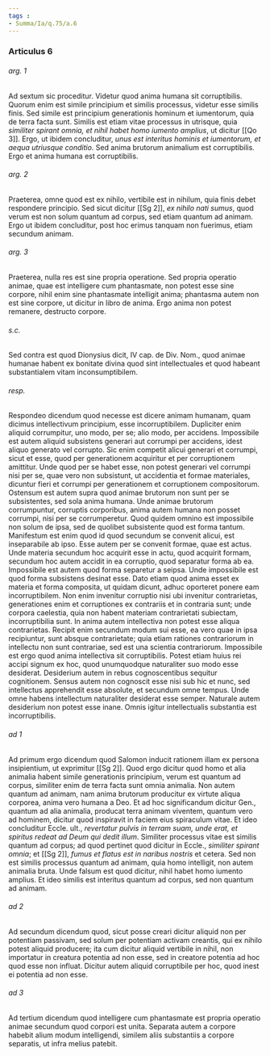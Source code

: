 ```yaml
---
tags : 
- Summa/Ia/q.75/a.6
---
```


### Articulus 6

###### arg. 1
Ad sextum sic proceditur. Videtur quod anima humana sit corruptibilis. Quorum enim est simile principium et similis processus, videtur esse similis finis. Sed simile est principium generationis hominum et iumentorum, quia de terra facta sunt. Similis est etiam vitae processus in utrisque, quia *similiter spirant omnia, et nihil habet homo iumento amplius*, ut dicitur [[Qo 3]]. Ergo, ut ibidem concluditur, *unus est interitus hominis et iumentorum, et aequa utriusque conditio*. Sed anima brutorum animalium est corruptibilis. Ergo et anima humana est corruptibilis.

###### arg. 2
Praeterea, omne quod est ex nihilo, vertibile est in nihilum, quia finis debet respondere principio. Sed sicut dicitur [[Sg 2]], *ex nihilo nati sumus*, quod verum est non solum quantum ad corpus, sed etiam quantum ad animam. Ergo ut ibidem concluditur, post hoc erimus tanquam non fuerimus, etiam secundum animam.

###### arg. 3
Praeterea, nulla res est sine propria operatione. Sed propria operatio animae, quae est intelligere cum phantasmate, non potest esse sine corpore, nihil enim sine phantasmate intelligit anima; phantasma autem non est sine corpore, ut dicitur in libro de anima. Ergo anima non potest remanere, destructo corpore.

###### s.c.
Sed contra est quod Dionysius dicit, IV cap. de Div. Nom., quod animae humanae habent ex bonitate divina quod sint intellectuales et quod habeant substantialem vitam inconsumptibilem.

###### resp.
Respondeo dicendum quod necesse est dicere animam humanam, quam dicimus intellectivum principium, esse incorruptibilem. Dupliciter enim aliquid corrumpitur, uno modo, per se; alio modo, per accidens. Impossibile est autem aliquid subsistens generari aut corrumpi per accidens, idest aliquo generato vel corrupto. Sic enim competit alicui generari et corrumpi, sicut et esse, quod per generationem acquiritur et per corruptionem amittitur. Unde quod per se habet esse, non potest generari vel corrumpi nisi per se, quae vero non subsistunt, ut accidentia et formae materiales, dicuntur fieri et corrumpi per generationem et corruptionem compositorum. Ostensum est autem supra quod animae brutorum non sunt per se subsistentes, sed sola anima humana. Unde animae brutorum corrumpuntur, corruptis corporibus, anima autem humana non posset corrumpi, nisi per se corrumperetur. Quod quidem omnino est impossibile non solum de ipsa, sed de quolibet subsistente quod est forma tantum. Manifestum est enim quod id quod secundum se convenit alicui, est inseparabile ab ipso. Esse autem per se convenit formae, quae est actus. Unde materia secundum hoc acquirit esse in actu, quod acquirit formam, secundum hoc autem accidit in ea corruptio, quod separatur forma ab ea. Impossibile est autem quod forma separetur a seipsa. Unde impossibile est quod forma subsistens desinat esse. Dato etiam quod anima esset ex materia et forma composita, ut quidam dicunt, adhuc oporteret ponere eam incorruptibilem. Non enim invenitur corruptio nisi ubi invenitur contrarietas, generationes enim et corruptiones ex contrariis et in contraria sunt; unde corpora caelestia, quia non habent materiam contrarietati subiectam, incorruptibilia sunt. In anima autem intellectiva non potest esse aliqua contrarietas. Recipit enim secundum modum sui esse, ea vero quae in ipsa recipiuntur, sunt absque contrarietate; quia etiam rationes contrariorum in intellectu non sunt contrariae, sed est una scientia contrariorum. Impossibile est ergo quod anima intellectiva sit corruptibilis. Potest etiam huius rei accipi signum ex hoc, quod unumquodque naturaliter suo modo esse desiderat. Desiderium autem in rebus cognoscentibus sequitur cognitionem. Sensus autem non cognoscit esse nisi sub hic et nunc, sed intellectus apprehendit esse absolute, et secundum omne tempus. Unde omne habens intellectum naturaliter desiderat esse semper. Naturale autem desiderium non potest esse inane. Omnis igitur intellectualis substantia est incorruptibilis.

###### ad 1
Ad primum ergo dicendum quod Salomon inducit rationem illam ex persona insipientium, ut exprimitur [[Sg 2]]. Quod ergo dicitur quod homo et alia animalia habent simile generationis principium, verum est quantum ad corpus, similiter enim de terra facta sunt omnia animalia. Non autem quantum ad animam, nam anima brutorum producitur ex virtute aliqua corporea, anima vero humana a Deo. Et ad hoc significandum dicitur Gen., quantum ad alia animalia, producat terra animam viventem, quantum vero ad hominem, dicitur quod inspiravit in faciem eius spiraculum vitae. Et ideo concluditur Eccle. ult., *revertatur pulvis in terram suam, unde erat, et spiritus redeat ad Deum qui dedit illum*. Similiter processus vitae est similis quantum ad corpus; ad quod pertinet quod dicitur in Eccle., *similiter spirant omnia*; et [[Sg 2]], *fumus et flatus est in naribus nostris* et cetera. Sed non est similis processus quantum ad animam, quia homo intelligit, non autem animalia bruta. Unde falsum est quod dicitur, nihil habet homo iumento amplius. Et ideo similis est interitus quantum ad corpus, sed non quantum ad animam.

###### ad 2
Ad secundum dicendum quod, sicut posse creari dicitur aliquid non per potentiam passivam, sed solum per potentiam activam creantis, qui ex nihilo potest aliquid producere; ita cum dicitur aliquid vertibile in nihil, non importatur in creatura potentia ad non esse, sed in creatore potentia ad hoc quod esse non influat. Dicitur autem aliquid corruptibile per hoc, quod inest ei potentia ad non esse.

###### ad 3
Ad tertium dicendum quod intelligere cum phantasmate est propria operatio animae secundum quod corpori est unita. Separata autem a corpore habebit alium modum intelligendi, similem aliis substantiis a corpore separatis, ut infra melius patebit.

